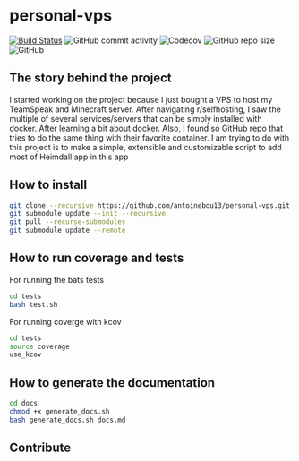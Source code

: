 # personal-vps



[![Build Status](https://travis-ci.com/antoinebou13/personal-vps.svg?token=MUq69udyyqAR24bsXgRq&branch=master)](https://travis-ci.com/antoinebou13/personal-vps)
![GitHub commit activity](https://img.shields.io/github/commit-activity/m/antoinebou13/personal-vps?style=flat)
![Codecov](https://img.shields.io/codecov/c/github/antoinebou13/personal-vps?style=flat&token=FcTtxpEGhF)
![GitHub repo size](https://img.shields.io/github/repo-size/antoinebou13/personal-vps?style=flat)
![GitHub](https://img.shields.io/github/license/antoinebou13/personal-vps?style=flat)



## The story behind the project

I started working on the project because I just bought a VPS to host my TeamSpeak and Minecraft server.
After navigating r/selfhosting, I saw the multiple of several services/servers that can be simply installed with docker.
After learning a bit about docker. Also, I found so GitHub repo that tries to do the same thing with their favorite container.
I am trying to do with this project is to make a simple, extensible and customizable script to add most of Heimdall app in this app



## How to install 

```bash 
git clone --recursive https://github.com/antoinebou13/personal-vps.git
git submodule update --init --recursive
git pull --recurse-submodules
git submodule update --remote
```


## How to run coverage and tests

For running the bats tests 
```bash 
cd tests
bash test.sh
```

For running coverge with kcov
```bash 
cd tests
source coverage
use_kcov
```


## How to generate the documentation

```bash 
cd docs
chmod +x generate_docs.sh
bash generate_docs.sh docs.md

```

## Contribute